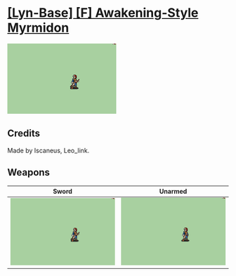 # [\[Lyn-Base\] \[F\] Awakening-Style Myrmidon](./)

<img src="./1.%20Sword/Sword_000.png" alt="[Lyn-Base] [F] Awakening-Style Myrmidon standing" />

## Credits

Made by Iscaneus, Leo_link.

## Weapons


|Sword |Unarmed |
|  :---: | :---: |
| <img alt="Sword animation" src="./1.%20Sword/Sword.gif" /> | <img alt="Unarmed animation" src="./8.%20Unarmed/Unarmed.gif" /> |
